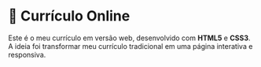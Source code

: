 # 📄 Currículo Online

Este é o meu currículo em versão web, desenvolvido com **HTML5** e **CSS3**.  
A ideia foi transformar meu currículo tradicional em uma página interativa e responsiva.
